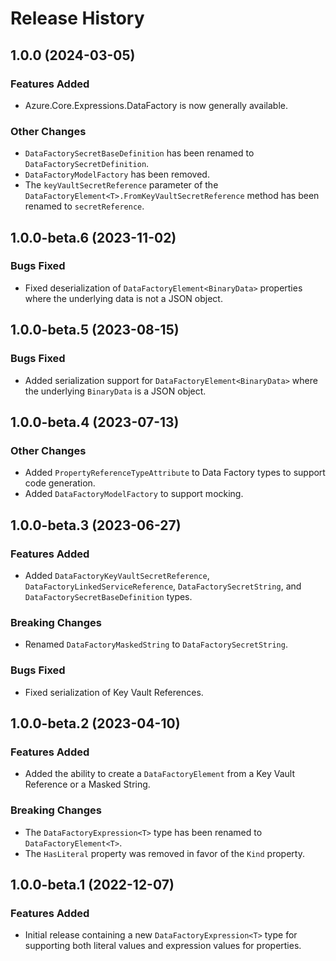 # Release History

## 1.0.0 (2024-03-05)

### Features Added

- Azure.Core.Expressions.DataFactory is now generally available.

### Other Changes

- `DataFactorySecretBaseDefinition` has been renamed to `DataFactorySecretDefinition`.
- `DataFactoryModelFactory` has been removed.
- The `keyVaultSecretReference` parameter of the `DataFactoryElement<T>.FromKeyVaultSecretReference` method  has been renamed to `secretReference`.

## 1.0.0-beta.6 (2023-11-02)

### Bugs Fixed

- Fixed deserialization of `DataFactoryElement<BinaryData>` properties where the underlying data
  is not a JSON object.

## 1.0.0-beta.5 (2023-08-15)

### Bugs Fixed

- Added serialization support for `DataFactoryElement<BinaryData>` where the underlying
  `BinaryData` is a JSON object.

## 1.0.0-beta.4 (2023-07-13)

### Other Changes

- Added `PropertyReferenceTypeAttribute` to Data Factory types to support code generation.
- Added `DataFactoryModelFactory` to support mocking.

## 1.0.0-beta.3 (2023-06-27)

### Features Added

- Added `DataFactoryKeyVaultSecretReference`, `DataFactoryLinkedServiceReference`, `DataFactorySecretString`, and `DataFactorySecretBaseDefinition` types.

### Breaking Changes

- Renamed `DataFactoryMaskedString` to `DataFactorySecretString`.

### Bugs Fixed

- Fixed serialization of Key Vault References.

## 1.0.0-beta.2 (2023-04-10)

### Features Added

- Added the ability to create a `DataFactoryElement` from a Key Vault Reference or a Masked String.

### Breaking Changes

- The `DataFactoryExpression<T>` type has been renamed to `DataFactoryElement<T>`.
- The `HasLiteral` property was removed in favor of the `Kind` property.

## 1.0.0-beta.1 (2022-12-07)

### Features Added

- Initial release containing a new `DataFactoryExpression<T>` type for supporting both literal values and expression values for properties.

